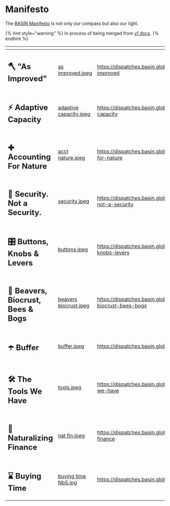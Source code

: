 # Manifesto

The [BASIN Manifesto](https://dispatches.basin.global/category/manifesto) is not only our compass but also our light.

{% hint style="warning" %}
In process of being merged from [v1 docs](https://github.com/basin-global/docs-archived/tree/main/why/manifesto).
{% endhint %}

<table data-view="cards"><thead><tr><th></th><th data-hidden data-card-cover data-type="files"></th><th data-hidden data-card-target data-type="content-ref"></th></tr></thead><tbody><tr><td><h2>🪓 "As Improved"</h2></td><td><a href="../.gitbook/assets/as improved.jpeg">as improved.jpeg</a></td><td><a href="https://dispatches.basin.global/as-improved">https://dispatches.basin.global/as-improved</a></td></tr><tr><td><h2>⚡️ Adaptive Capacity</h2></td><td><a href="../.gitbook/assets/adaptive capacity.jpeg">adaptive capacity.jpeg</a></td><td><a href="https://dispatches.basin.global/adaptive-capacity">https://dispatches.basin.global/adaptive-capacity</a></td></tr><tr><td><h2>✚ Accounting For Nature</h2></td><td><a href="../.gitbook/assets/acct nature.jpeg">acct nature.jpeg</a></td><td><a href="https://dispatches.basin.global/accounting-for-nature">https://dispatches.basin.global/accounting-for-nature</a></td></tr><tr><td><h2>🌌 Security. Not a Security.</h2></td><td><a href="../.gitbook/assets/security.jpeg">security.jpeg</a></td><td><a href="https://dispatches.basin.global/security-not-a-security">https://dispatches.basin.global/security-not-a-security</a></td></tr><tr><td><h2>🎛️ Buttons, Knobs &#x26; Levers</h2></td><td><a href="../.gitbook/assets/buttons.jpeg">buttons.jpeg</a></td><td><a href="https://dispatches.basin.global/buttons-knobs-levers">https://dispatches.basin.global/buttons-knobs-levers</a></td></tr><tr><td><h2>🦫 Beavers, Biocrust, Bees &#x26; Bogs</h2></td><td><a href="../.gitbook/assets/beavers biocrust.jpeg">beavers biocrust.jpeg</a></td><td><a href="https://dispatches.basin.global/beavers-biocrust-bees-bogs">https://dispatches.basin.global/beavers-biocrust-bees-bogs</a></td></tr><tr><td><h2>☂️ Buffer</h2></td><td><a href="../.gitbook/assets/buffer.jpeg">buffer.jpeg</a></td><td><a href="https://dispatches.basin.global/buffer">https://dispatches.basin.global/buffer</a></td></tr><tr><td><h2>🛠 The Tools We Have</h2></td><td><a href="../.gitbook/assets/tools.jpeg">tools.jpeg</a></td><td><a href="https://dispatches.basin.global/the-tools-we-have">https://dispatches.basin.global/the-tools-we-have</a></td></tr><tr><td><h2>🏦 Naturalizing Finance</h2></td><td><a href="../.gitbook/assets/nat fin.jpeg">nat fin.jpeg</a></td><td><a href="https://dispatches.basin.global/naturalizing-finance">https://dispatches.basin.global/naturalizing-finance</a></td></tr><tr><td><h2>⌛ Buying Time</h2></td><td><a href="../.gitbook/assets/buying time NbS.jpg">buying time NbS.jpg</a></td><td><a href="https://dispatches.basin.global/buying-time">https://dispatches.basin.global/buying-time</a></td></tr></tbody></table>
